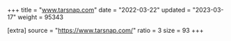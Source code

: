 +++
title = "www.tarsnap.com"
date = "2022-03-22"
updated = "2023-03-17"
weight = 95343

[extra]
source = "https://www.tarsnap.com/"
ratio = 3
size = 93
+++
